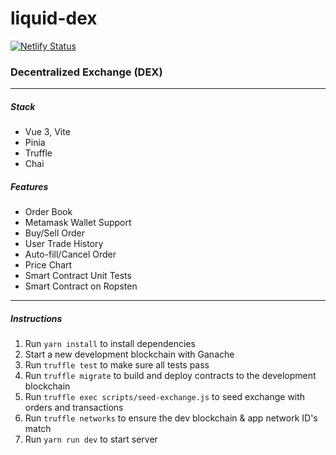 # liquid-dex
[![Netlify Status](https://api.netlify.com/api/v1/badges/aff6642a-05c9-48ef-933d-0483875531ec/deploy-status)](https://app.netlify.com/sites/liquid-dex/deploys)
### Decentralized Exchange (DEX)
---

##### Stack
- Vue 3, Vite
- Pinia
- Truffle
- Chai

##### Features
- Order Book
- Metamask Wallet Support
- Buy/Sell Order
- User Trade History
- Auto-fill/Cancel Order
- Price Chart
- Smart Contract Unit Tests
- Smart Contract on Ropsten
---
##### Instructions
1. Run `yarn install` to install dependencies
2. Start a new development blockchain with Ganache
3. Run `truffle test` to make sure all tests pass
4. Run `truffle migrate` to build and deploy contracts to the development blockchain
5. Run `truffle exec scripts/seed-exchange.js` to seed exchange with orders and transactions
6. Run `truffle networks` to ensure the dev blockchain & app network ID's match
7. Run `yarn run dev` to start server
